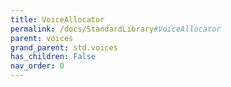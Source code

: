 ```yaml
---
title: VoiceAllocator
permalink: /docs/StandardLibrary#VoiceAllocator
parent: voices
grand_parent: std.voices
has_children: False
nav_order: 0
---
```

